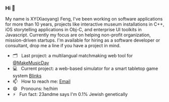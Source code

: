 ### Hi 👋

My name is XY(Xiaoyang) Feng, I've been working on software applications for more than 10 years, projects like interactive museum installations in C++, iOS storytelling applications in Obj-C, and enterprise UI toolkits in Javascript. Currently my focus are on helping non-profit organization, mission-driven startups. I'm available for hiring as a software developer or consultant, drop me a line if you have a project in mind. 

- 🗂 &nbsp; Last project: a multilangual matchmaking web tool for [@MakeMusicDay](https://github.com/makemusicday/)
- 💻 &nbsp; Current project: a web-based simulator for a smart tabletop game system [Blinks](https://github.com/Move38/Blinks-Simulator)
- 📫 &nbsp; How to reach me: [Email](mailto:xy@xystudio.cc?subject=[GitHub])
- 😄 &nbsp; Pronouns: he/him
- ⚡ &nbsp; Fun fact: 23andme says I'm 0.1% Jewish genetically
